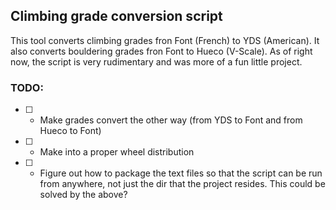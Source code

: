 ## Climbing grade conversion script

This tool converts climbing grades fron Font (French) to YDS (American). It also converts bouldering grades fron Font to Hueco (V-Scale). As of right now, the script is very rudimentary and was more of a fun little project. 

### TODO:

- [ ] - Make grades convert the other way (from YDS to Font and from Hueco to Font)
- [ ] - Make into a proper wheel distribution
- [ ] - Figure out how to package the text files so that the script can be run from anywhere, not just the dir that the project resides. This could be solved by the above?